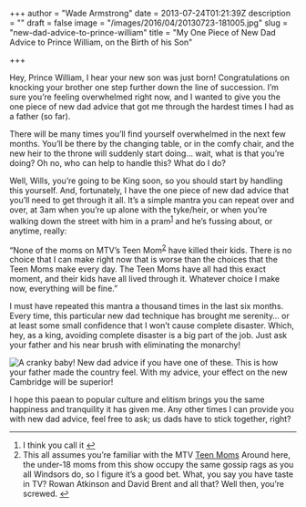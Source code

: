 +++
author = "Wade Armstrong"
date = 2013-07-24T01:21:39Z
description = ""
draft = false
image = "/images/2016/04/20130723-181005.jpg"
slug = "new-dad-advice-to-prince-william"
title = "My One Piece of New Dad Advice to Prince William, on the Birth of his Son"

+++


Hey, Prince William, I hear your new son was just born! Congratulations on knocking your brother one step further down the line of succession. I’m sure you’re feeling overwhelmed right now, and I wanted to give you the one piece of new dad advice that got me through the hardest times I had as a father (so far).

There will be many times you’ll find yourself overwhelmed in the next few months. You’ll be there by the changing table, or in the comfy chair, and the new heir to the throne will suddenly start doing… wait, what is that you’re doing? Oh no, who can help to handle this? What do I do?

Well, Wills, you’re going to be King soon, so you should start by handling this yourself. And, fortunately, I have the one piece of new dad advice that you’ll need to get through it all. It’s a simple mantra you can repeat over and over, at 3am when you’re up alone with the tyke/heir, or when you’re walking down the street with him in a pram<sup id="rf1-251">[1](#fn1-251 "I think you call it")</sup> and he’s fussing about, or anytime, really:

“None of the moms on MTV’s Teen Mom<sup id="rf2-251">[2](#fn2-251 "This all assumes you’re familiar with the MTV Teen Moms Around here, the under-18 moms from this show occupy the same gossip rags as you all Windsors do, so I figure it’s a good bet. What, you say you have taste in TV? Rowan Atkinson and David Brent and all that? Well then, you’re screwed.")</sup> have killed their kids. There is no choice that I can make right now that is worse than the choices that the Teen Moms make every day. The Teen Moms have all had this exact moment, and their kids have all lived through it. Whatever choice I make now, everything will be fine.”

I must have repeated this mantra a thousand times in the last six months. Every time, this particular new dad technique has brought me serenity… or at least some small confidence that I won’t cause complete disaster. Which, hey, as a king, avoiding complete disaster is a big part of the job. Just ask your father and his near brush with eliminating the monarchy!

![A cranky baby! New dad advice if you have one of these.](/content/images/2016/04/20130723-181152.jpg)
This is how your father made the country feel. With my advice, your effect on the new Cambridge will be superior!

</div>I hope this paean to popular culture and elitism brings you the same happiness and tranquility it has given me. Any other times I can provide you with new dad advice, feel free to ask; us dads have to stick together, right?

- - - - - -

1. I think you call it [↩](#rf1-251 "Jump back to footnote 1 in the text.")
2. This all assumes you’re familiar with the MTV [Teen Moms](http://www.mtv.com/shows/teen_mom_2/series.jhtml) Around here, the under-18 moms from this show occupy the same gossip rags as you all Windsors do, so I figure it’s a good bet. What, you say you have taste in TV? Rowan Atkinson and David Brent and all that? Well then, you’re screwed. [↩](#rf2-251 "Jump back to footnote 2 in the text.")

